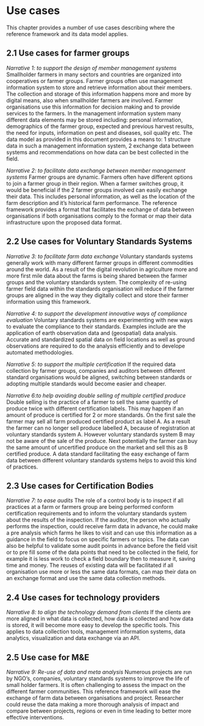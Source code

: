 Use cases
=========

This chapter provides a number of use cases describing where the reference framework and its data model applies.

## 2.1 Use cases for farmer groups

*Narrative 1: to support the design of member management systems*
Smallholder farmers in many sectors and countries are organized into cooperatives or farmer groups. Farmer groups often use management information system to store and retrieve information about their members. The collection and storage of this information happens more and more by digital means, also when smallholder farmers are involved. Farmer organisations use this information for decision making and to provide services to the farmers. In the management information system many different data elements may be stored including: personal information, demographics of the farmer group, expected and previous harvest results, the need for inputs, information on pest and diseases, soil quality etc. The data model as provided in this document provides a means to: 1 structure data in such a management information system, 2 exchange data between systems and recommendations on how data can be best collected in the field.

*Narrative 2: to facilitate data exchange between member management systems* 
Farmer groups are dynamic. Farmers often have different options to join a farmer group in their region. When a farmer switches group, it would be beneficial if the 2 farmer groups involved can easily exchange their data. This includes personal information, as well as the location of the farm description and it’s historical farm performance. The reference framework provides a format that facilitates the exchange of data between organisations if both organisations comply to the format or map their data infrastructure upon the proposed data format.

## 2.2 Use cases for Voluntary Standards Systems

*Narrative 3: to facilitate farm data exchange* 
Voluntary standards systems generally work with many different farmer groups in different commodities around the world. As a result of the digital revolution in agriculture more and more first mile data about the farms is being shared between the farmer groups and the voluntary standards system. The complexity of re-using farmer field data within the standards organisation will reduce if the farmer groups are aligned in the way they digitally collect and store their farmer information using this framework. 

*Narrative 4: to support the development innovative ways of compliance evaluation*
Voluntary standards systems are experimenting with new ways to evaluate the compliance to their standards. Examples include are the application of earth observation data and (geospatial) data analysis. Accurate and standardized spatial data on field locations as well as ground observations are required to do the analysis efficiently and to develope automated methodologies.

*Narrative 5: to support the multiple certification*
If the required data collection by farmer groups, companies and auditors between different standard organisations would be aligned, switching between standards or adopting multiple standards would become easier and cheaper.

*Narrative 6:to help avoiding double selling of multiple certified produce* 
Double selling is the practice of a farmer to sell the same quantity of produce twice with different certification labels. This may happen if an amount of produce is certified for 2 or more standards. On the first sale the farmer may sell all farm produced certified product as label A. As a result the farmer can no longer sell produce labelled A, because of registration at voluntary standards system A. However voluntary standards system B may not be aware of the sale of the produce. Next potentially the farmer can buy the same amount of uncertified produce on the market and sell this as B certified produce. A data standard facilitating the easy exchange of farm data between different voluntary standards systems helps to avoid this kind of practices.

## 2.3 Use cases for Certification Bodies

*Narrative 7: to ease audits*
The role of a control body is to inspect if all practices at a farm or farmers group are being performed conform certification requirements and to inform the voluntary standards system about the results of the inspection. If the auditor, the person who actually performs the inspection, could receive farm data in advance, he could make a pre analysis which farms he likes to visit and can use this information as a guidance in the field to focus on specific farmers or topics. The data can also be helpful to validate some audit points in advance before the field visit or to pre fill some of the data points that need to be collected in the field, for example it is less work to check a field boundary then to measure it, saving time and money. The reuses of existing data will be facilitated if all organisation use more or less the same data formats, can map their data on an exchange format and use the same data collection methods.

## 2.4 Use cases for technology providers

*Narrative 8: to align the technology demand from clients*
If the clients are more aligned in what data is collected, how data is collected and how data is stored, it will become more easy to develop the specific tools. This applies to data collection tools, management information systems, data analytics, visualization and data exchange via an API.

## 2.5 Use case for M&E

*Narrative 9: Re-use of data and meta analysis*
Numerous projects are run by NGO’s, companies, voluntary standards systems to improve the life of small holder farmers. It is often challenging to assess the impact on the different farmer communities. This reference framework will ease the exchange of farm data between organisations and project. Researcher could reuse the data making a more thorough analysis of impact and compare between projects, regions or even in time leading to better more effective interventions.
